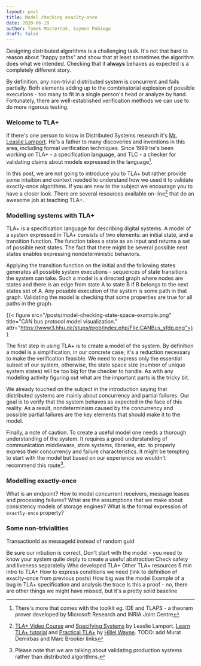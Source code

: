 ```yaml
---
layout: post
title: Model checking exaclty-once 
date: 2020-06-18
author: Tomek Masternak, Szymon Pobiega
draft: false
---
```


Designing distributed algorithms is a challenging task. It's not that hard to reason about "happy paths" and show that at least sometimes the algorithm does what we intended. Checking that it **always** behaves as expected is a completely different story. 

By definition, any non-trivial distributed system is concurrent and fails partially. Both elements adding up to the combinatorial explosion of possible executions - too many to fit in a single person's head or analyze by hand. Fortunately, there are well-established verification methods we can use to do more rigorous testing.   

### Welcome to TLA+

If there's one person to know in Distributed Systems research it's [Mr. Leaslie Lamport](https://en.wikipedia.org/wiki/Leslie_Lamport). He's a father to many discoveries and inventions in this area, including formal verification techniques. Since 1999 he's been working on TLA+ - a specification language, and TLC - a checker for validating claims about models expressed in the language[^1].

In this post, we are not going to introduce you to TLA+ but rather provide some intuition and context needed to understand how we used it to validate exactly-once algorithms. If you are new to the subject we encourage you to have a closer look. There are several resources available on-line[^2] that do an awesome job at teaching TLA+.

### Modelling systems with TLA+

TLA+ is a specification language for describing digital systems. A model of a system expressed in TLA+ consists of two elements: an initial state, and a transition function. The function takes a state as an input and returns a set of possible next states. The fact that there might be several possible next states enables expressing nondeterministic behaviors. 

Applying the transition function on the initial and the following states generates all possible system executions - sequences of state transitions the system can take. Such a model is a directed graph where nodes are states and there is an edge from state A to state B if B belongs to the next states set of A. Any possible execution of the system is some path in that graph. Validating the model is checking that some properties are true for all paths in the graph.               

{{< figure src="/posts/model-checking-state-space-example.png" title="CAN bus protocol model visualization." attr="https://www3.hhu.de/stups/prob/index.php/File:CANBus_sfdp.png">}}

The first step in using TLA+ is to create a model of the system. By definition a model is a simplification, in our concrete case, it's a reduction necessary to make the verification feasible. We need to express only the essential subset of our system, otherwise, the state space size (number of unique system states) will be too big for the checker to handle. As with any modeling activity figuring out what are the important parts is the tricky bit. 

We already touched on the subject in the introduction saying that distributed systems are mainly about concurrency and partial failures. Our goal is to verify that the system behaves as expected in the face of this reality. As a result, nondeterminism caused by the concurrency and possible partial failures are the key elements that should make it to the model.

Finally, a note of caution. To create a useful model one needs a thorough understanding of the system. It requires a good understanding of communication middleware, store systems, libraries, etc. to properly express their concurrency and failure characteristics. It might be tempting to start with the model but based on our experience we wouldn't recommend this route[^3].

### Modelling exactly-once

What is an endpoint? 
How to model concurrent receivers, message leases and processing failures? 
What are the assumptions that we make about consistency models of storage engines?
What is the formal expression of `exactly-once` property?

### Some non-trivialities

TransactionId as messageId instead of random guid









Be sure our intiution is correct, 
Don't start with the model - you need to know your system quite deply to create a useful abstraction
Check safety and liveness separatelly
Who developed TLA+
Other TLA+ resources
5 min intro to TLA+ 
How to express conditions we need (link to definition of exaclty-once from previous posts)
How big was the model
Example of a bug in TLA+ specification and analysis the trace
Is this a proof - no, there are other things we might have missed, but it's a pretty solid baseline

[^1]: There's more that comes with the toolkit eg. IDE and TLAPS - a theorem prover developed by Microsoft Research and INRIA Joint Centre 
[^2]: [TLA+ Video Course](https://lamport.azurewebsites.net/video/videos.html) and [Specifying Systems](https://lamport.azurewebsites.net/tla/book.html) by Leaslie Lamport. [Learn TLA+ tutorial](https://learntla.com/) and [Practical TLA+](https://www.hillelwayne.com/post/practical-tla/) by [Hillel Wayne](https://www.hillelwayne.com/). TODO: add Murat Demirbas and Marc Brooker links
[^3]: Please note that we are talking about validating production systems rather than distributed algorithms.  